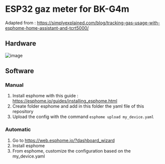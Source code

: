# ESP32 gaz meter for BK-G4m

Adapted from : https://simplyexplained.com/blog/tracking-gas-usage-with-esphome-home-assistant-and-tcrt5000/

## Hardware
![image](https://github.com/user-attachments/assets/473c7816-8ce7-40c0-a6ea-3aa021b8cab4)

## Software

### Manual

1. Install esphome with this guide : https://esphome.io/guides/installing_esphome.html
2. Create folder esphome and add in this folder the yaml file of this repository
3. Upload the config with the command `esphome upload my_device.yaml`

### Automatic

1. Go to https://web.esphome.io/?dashboard_wizard
2. Install esphome
3. From esphome, customize the configuration based on the my_device.yaml
